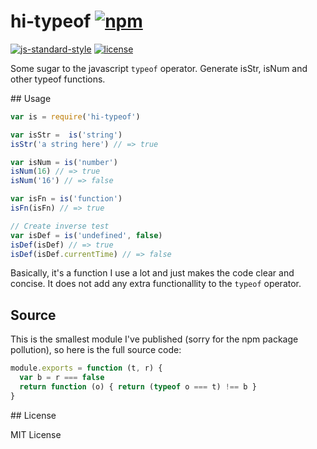# hi-typeof [![npm](https://img.shields.io/npm/v/hi-typeof.svg?style=flat-square)](https://www.npmjs.com/package/hi-typeof)

[![js-standard-style](https://img.shields.io/badge/code%20style-standard-brightgreen.svg?style=flat-square)](https://github.com/feross/standard) [![license](https://img.shields.io/npm/l/hi-typeof.svg?style=flat-square)](https://www.npmjs.com/package/hi-typeof)

Some sugar to the javascript `typeof` operator. Generate isStr, isNum and other typeof functions.

## Usage

```js
var is = require('hi-typeof')

var isStr =  is('string')
isStr('a string here') // => true

var isNum = is('number')
isNum(16) // => true
isNum('16') // => false

var isFn = is('function')
isFn(isFn) // => true

// Create inverse test
var isDef = is('undefined', false)
isDef(isDef) // => true
isDef(isDef.currentTime) // => false
```

Basically, it's a function I use a lot and just makes the code clear and concise. It does not add any extra functionallity to the `typeof` operator.

## Source

This is the smallest module I've published (sorry for the npm package pollution), so here is the full source code:

```js
module.exports = function (t, r) {
  var b = r === false
  return function (o) { return (typeof o === t) !== b }
}
```

## License

MIT License
